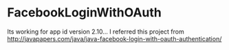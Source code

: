 # FacebookLoginWithOAuth
Its working for app id version 2.10...
I referred this project from http://javapapers.com/java/java-facebook-login-with-oauth-authentication/
